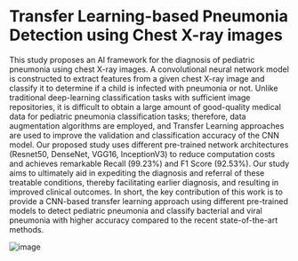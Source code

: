 # Transfer Learning-based Pneumonia Detection using Chest X-ray images

This study proposes an AI framework for the diagnosis of pediatric pneumonia using chest X-ray images. A convolutional neural network model is constructed to
extract features from a given chest X-ray image and classify it to determine if a child is infected with pneumonia or not. Unlike traditional deep-learning classification tasks with sufficient image repositories, it is difficult to obtain a large amount of good-quality medical data for pediatric pneumonia classification tasks; therefore, data augmentation algorithms are employed, and Transfer Learning approaches are used to improve the validation and classification accuracy of the CNN model. Our proposed study uses different pre-trained network architectures (Resnet50, DenseNet, VGG16, InceptionV3) to reduce computation costs and achieves remarkable Recall (99.23%) and F1 Score (92.53%). Our study aims to ultimately aid in expediting the diagnosis and referral of these treatable conditions, thereby facilitating earlier diagnosis, and resulting in improved clinical outcomes. In short, the key contribution of this work is to provide a CNN-based transfer learning approach using different pre-trained models to detect pediatric pneumonia and classify bacterial and viral pneumonia with higher accuracy compared to the recent state-of-the-art methods.

![image]([https://github.com/saranyab21/Final_Semester_Pneumonia_Detection/assets/79959032/4aeddf10-baaa-4bc8-8d5b-ea496173a2bf](https://www.mdpi.com/applsci/applsci-10-00559/article_deploy/html/images/applsci-10-00559-g010.png)https://www.mdpi.com/applsci/applsci-10-00559/article_deploy/html/images/applsci-10-00559-g010.png)


